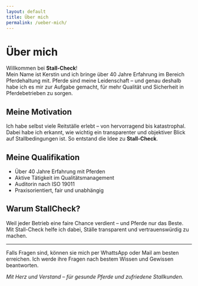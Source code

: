 ```yaml
---
layout: default
title: Über mich
permalink: /ueber-mich/
---
```


# Über mich

Willkommen bei **Stall-Check**!  
Mein Name ist Kerstin und ich bringe über 40 Jahre Erfahrung im Bereich Pferdehaltung mit. Pferde sind meine Leidenschaft – und genau deshalb habe ich es mir zur Aufgabe gemacht, für mehr Qualität und Sicherheit in Pferdebetrieben zu sorgen.

## Meine Motivation

Ich habe selbst viele Reitställe erlebt – von hervorragend bis katastrophal. Dabei habe ich erkannt, wie wichtig ein transparenter und objektiver Blick auf Stallbedingungen ist. So entstand die Idee zu **Stall-Check**.

## Meine Qualifikation

- Über 40 Jahre Erfahrung mit Pferden
- Aktive Tätigkeit im Qualitätsmanagement
- Auditorin nach ISO 19011
- Praxisorientiert, fair und unabhängig

## Warum StallCheck?

Weil jeder Betrieb eine faire Chance verdient – und Pferde nur das Beste.  
Mit Stall-Check helfe ich dabei, Ställe transparent und vertrauenswürdig zu machen.

---

Falls Fragen sind, können sie mich per WhattsApp oder Mail am besten erreichen. Ich werde ihre Fragen nach bestem Wissen und Gewissen beantworten.

_Mit Herz und Verstand – für gesunde Pferde und zufriedene Stallkunden._
